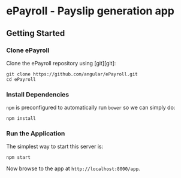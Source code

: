 # ePayroll - Payslip generation app


## Getting Started

### Clone ePayroll

Clone the ePayroll repository using [git][git]:

```
git clone https://github.com/angular/ePayroll.git
cd ePayroll
```

### Install Dependencies


 `npm` is preconfigured to automatically run `bower` so we can simply do:

```
npm install
```

### Run the Application

 The simplest way to start this server is:

```
npm start
```

Now browse to the app at `http://localhost:8000/app`.





